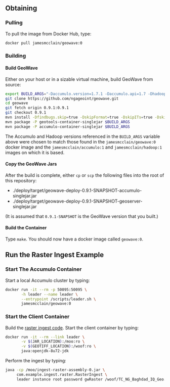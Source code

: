 ## Obtaining  ##

### Pulling ###

To pull the image from Docker Hub, type:

```bash
docker pull jamesmcclain/geowave:0
```

### Building ###

#### Build GeoWave ####

Either on your host or in a sizable virtual machine, build GeoWave from source:

```bash
export BUILD_ARGS="-Daccumulo.version=1.7.1 -Daccumulo.api=1.7 -Dhadoop.version=2.7.2 -Dgeotools.version=14.2 -Dgeoserver.version=2.8.2"
git clone https://github.com/ngageoint/geowave.git
cd geowave
git fetch origin 0.9.1:0.9.1
git checkout 0.9.1
mvn install -Dfindbugs.skip=true -DskipFormat=true -DskipITs=true -DskipTests=true $BUILD_ARGS
mvn package -P geotools-container-singlejar $BUILD_ARGS
mvn package -P accumulo-container-singlejar $BUILD_ARGS
```

The Accumulo and Hadoop versions referenced in the `BUILD_ARGS` variable above were chosen to match those found in the `jamesmcclain/geowave:0`
docker image and the `jamesmcclain/accumulo:1` and `jamesmcclain/hadoop:1` images on which it is based.

#### Copy the GeoWave Jars ####

After the build is complete, either `cp` or `scp` the following files into the root of this repository:
   * ./deploy/target/geowave-deploy-0.9.1-SNAPSHOT-accumulo-singlejar.jar
   * ./deploy/target/geowave-deploy-0.9.1-SNAPSHOT-geoserver-singlejar.jar

(It is assumed that `0.9.1-SNAPSHOT` is the GeoWave version that you built.)

#### Build the Container ####

Type `make`.  You should now have a docker image called `geowave:0`.


## Run the Raster Ingest Example ##

### Start The Accumulo Container ###

Start a local Accumulo cluster by typing:

```bash
docker run -it --rm -p 50095:50095 \
       -h leader --name leader \
       --entrypoint /scripts/leader.sh \
       jamesmcclain/geowave:0
```

### Start the Client Container ###

Build the [raster ingest code](https://github.com/jamesmcclain/GeoWaveIngest).
Start the client container by typing:

```bash
docker run -it --rm --link leader \
       -v $(JAR_LOCATION):/moo:ro \
       -v $(GEOTIFF_LOCATION):/woof:ro \
       java:openjdk-8u72-jdk
```

Perform the ingest by typing:

```bash
java -cp /moo/ingest-raster-assembly-0.jar \
     com.example.ingest.raster.RasterIngest \
     leader instance root password gwRaster /woof/TC_NG_Baghdad_IQ_Geo.tif
```
